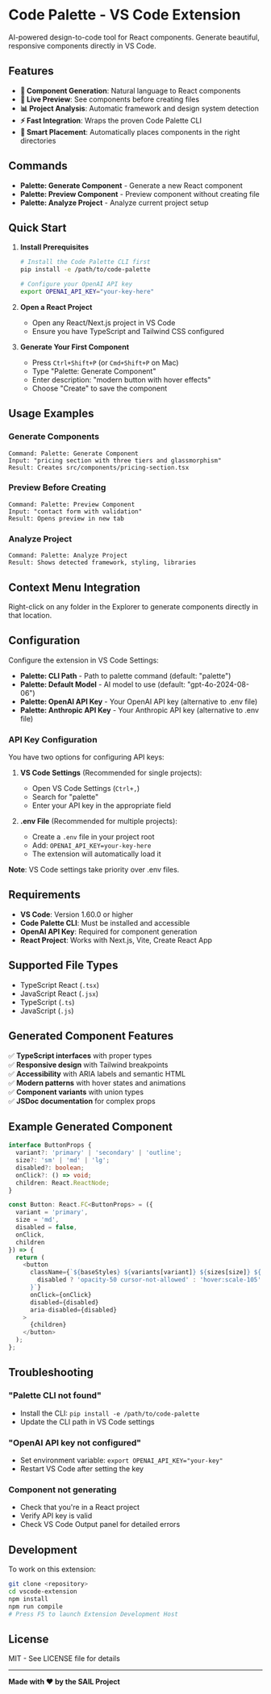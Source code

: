 # Code Palette - VS Code Extension

AI-powered design-to-code tool for React components. Generate beautiful, responsive components directly in VS Code.

## Features

- **🎨 Component Generation**: Natural language to React components
- **👀 Live Preview**: See components before creating files
- **📊 Project Analysis**: Automatic framework and design system detection
- **⚡ Fast Integration**: Wraps the proven Code Palette CLI
- **🎯 Smart Placement**: Automatically places components in the right directories

## Commands

- **Palette: Generate Component** - Generate a new React component
- **Palette: Preview Component** - Preview component without creating file
- **Palette: Analyze Project** - Analyze current project setup

## Quick Start

1. **Install Prerequisites**
   ```bash
   # Install the Code Palette CLI first
   pip install -e /path/to/code-palette
   
   # Configure your OpenAI API key
   export OPENAI_API_KEY="your-key-here"
   ```

2. **Open a React Project**
   - Open any React/Next.js project in VS Code
   - Ensure you have TypeScript and Tailwind CSS configured

3. **Generate Your First Component**
   - Press `Ctrl+Shift+P` (or `Cmd+Shift+P` on Mac)
   - Type "Palette: Generate Component"
   - Enter description: "modern button with hover effects"
   - Choose "Create" to save the component

## Usage Examples

### Generate Components
```
Command: Palette: Generate Component
Input: "pricing section with three tiers and glassmorphism"
Result: Creates src/components/pricing-section.tsx
```

### Preview Before Creating
```
Command: Palette: Preview Component  
Input: "contact form with validation"
Result: Opens preview in new tab
```

### Analyze Project
```
Command: Palette: Analyze Project
Result: Shows detected framework, styling, libraries
```

## Context Menu Integration

Right-click on any folder in the Explorer to generate components directly in that location.

## Configuration

Configure the extension in VS Code Settings:

- **Palette: CLI Path** - Path to palette command (default: "palette")
- **Palette: Default Model** - AI model to use (default: "gpt-4o-2024-08-06")
- **Palette: OpenAI API Key** - Your OpenAI API key (alternative to .env file)
- **Palette: Anthropic API Key** - Your Anthropic API key (alternative to .env file)

### API Key Configuration

You have two options for configuring API keys:

1. **VS Code Settings** (Recommended for single projects):
   - Open VS Code Settings (`Ctrl+,`)
   - Search for "palette"
   - Enter your API key in the appropriate field

2. **.env File** (Recommended for multiple projects):
   - Create a `.env` file in your project root
   - Add: `OPENAI_API_KEY=your-key-here`
   - The extension will automatically load it

**Note**: VS Code settings take priority over .env files.

## Requirements

- **VS Code**: Version 1.60.0 or higher
- **Code Palette CLI**: Must be installed and accessible
- **OpenAI API Key**: Required for component generation
- **React Project**: Works with Next.js, Vite, Create React App

## Supported File Types

- TypeScript React (`.tsx`)
- JavaScript React (`.jsx`)
- TypeScript (`.ts`)
- JavaScript (`.js`)

## Generated Component Features

✅ **TypeScript interfaces** with proper types  
✅ **Responsive design** with Tailwind breakpoints  
✅ **Accessibility** with ARIA labels and semantic HTML  
✅ **Modern patterns** with hover states and animations  
✅ **Component variants** with union types  
✅ **JSDoc documentation** for complex props  

## Example Generated Component

```typescript
interface ButtonProps {
  variant?: 'primary' | 'secondary' | 'outline';
  size?: 'sm' | 'md' | 'lg';
  disabled?: boolean;
  onClick?: () => void;
  children: React.ReactNode;
}

const Button: React.FC<ButtonProps> = ({ 
  variant = 'primary', 
  size = 'md', 
  disabled = false,
  onClick,
  children 
}) => {
  return (
    <button
      className={`${baseStyles} ${variants[variant]} ${sizes[size]} ${
        disabled ? 'opacity-50 cursor-not-allowed' : 'hover:scale-105'
      }`}
      onClick={onClick}
      disabled={disabled}
      aria-disabled={disabled}
    >
      {children}
    </button>
  );
};
```

## Troubleshooting

### "Palette CLI not found"
- Install the CLI: `pip install -e /path/to/code-palette`
- Update the CLI path in VS Code settings

### "OpenAI API key not configured"
- Set environment variable: `export OPENAI_API_KEY="your-key"`
- Restart VS Code after setting the key

### Component not generating
- Check that you're in a React project
- Verify API key is valid
- Check VS Code Output panel for detailed errors

## Development

To work on this extension:

```bash
git clone <repository>
cd vscode-extension
npm install
npm run compile
# Press F5 to launch Extension Development Host
```

## License

MIT - See LICENSE file for details

---

**Made with ❤️ by the SAIL Project**